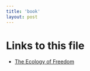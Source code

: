 ```yaml
---
title: 'book'
layout: post
---
```




# Links to this file

- [The Ecology of Freedom](/20201025010827-the_ecology_of_freedom)
